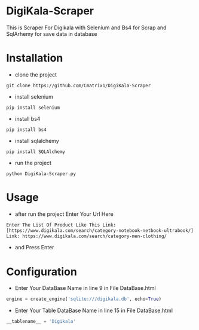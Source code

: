 # DigiKala-Scraper
This is Scraper For Digikala with Selenium and Bs4 for Scrap and SqlArhemy for save data in database

# Installation
- clone the project
```
git clone https://github.com/Cmatrix1/DigiKala-Scraper
```

- install selenium
```
pip install selenium
```
- install bs4 
```
pip install bs4
```
- install sqlalchemy
```
pip install SQLAlchemy
```
- run the project
```
python DigiKala-Scraper.py
```

# Usage

- after run the project Enter Your Url Here
```bash
Enter The List Of Product Like This Link:
[https://www.digikala.com/search/category-notebook-netbook-ultrabook/]
Link: https://www.digikala.com/search/category-men-clothing/
```
- and Press Enter

# Configuration

- Enter Your DataBase Name in line 9 in File DataBase.html
```python
engine = create_engine('sqlite:///digikala.db', echo=True)
```
- Enter Your Table DataBase Name in line 15 in File DataBase.html
```python
__tablename__ = 'Digikala'
```